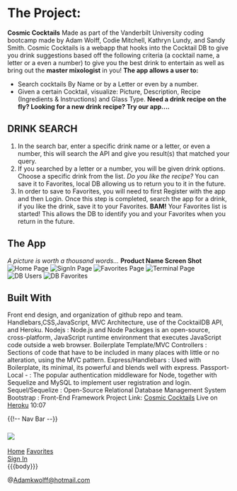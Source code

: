 # The Project:
**Cosmic Cocktails** Made as part of the Vanderbilt University coding bootcamp made by Adam Wolff, Codie Mitchell, Kathryn Lundy, and Sandy Smith. Cosmic Cocktails is a webapp that hooks into the Cocktail DB to give you drink suggestions based off the following criteria (a cocktail name, a letter or a even a number) to give you the best drink to entertain as well as bring out the **master mixologist** in you!
**The app allows a user to:**
- Search cocktails By Name or by a Letter or even by a number.
- Given a certain Cocktail, visualize: Picture, Description, Recipe (Ingredients & Instructions) and Glass Type.
**Need a drink recipe on the fly?  Looking for a new drink recipe?  Try our app....**
## DRINK SEARCH
1.  In the search bar, enter a specific drink name or a letter, or even a number, this will search the API and give you result(s) that matched your query.
2.  If you searched by a letter or a number, you will be given drink options.  Choose a specific drink from the list. *Do you like the recipe?* You can save it to Favorites, local DB allowing us to return you to it in the future.  
3.  In order to save to Favorites, you will need to first Register with the app and then Login. Once this step is completed, search the app for a drink, if you like the drink, save it to your Favorites. **BAM!** Your Favorites list is started!  This allows the DB to identify you and your Favorites when you return in the future.
## The App
*A picture is worth a thousand words...*
**Product Name Screen Shot**
![Home Page](HomePage.png)
![SignIn Page](SignInPage.png)
![Favorites Page](FavoritesPage.jpg)
![Terminal Page](TerminalLOgs.jpg)
![DB Users](.jpg)
![DB Favorites](HomePage.jpg)
## Built With
Front end design, and organization of github repo and team.
Handlebars,CSS,JavaScript, MVC Architecture, use of the CocktailDB API, and Heroku.
Nodejs
:   Node.js and Node Packages is an open-source, cross-platform, JavaScript runtime environment that executes JavaScript code outside a web browser.
Boilerplate Template/MVC Controllers
:   Sections of code that have to be included in many places with little or no alteration, using the MVC pattern. 
        Express/Handlebars
        :   Used with Boilerplate, its minimal, its powerful and blends well with express.
Passport-Local - 
:   The popular authentication middleware for Node, together with Sequelize and MySQL to implement user registration and login.
Sequel/Sequelize
:   Open-Source Relational Database Management System
Bootstrap
:   Front-End Framework
Project Link: [Cosmic Cocktails](://github.com/your_username/repo_name)
Live on [Heroku](https://****.herokuapp.com/)
10:07
<!DOCTYPE html>
<html>
<!--- 1 . Message Welcome with a search bar and image / submit button-->
<head>
  <meta charset="utf-8">
  <meta name="viewport" content="width=device-width, initial-scale=1, shrink-to-fit=no">
  <link rel="stylesheet" href="https://maxcdn.bootstrapcdn.com/bootstrap/4.0.0-beta.3/css/bootstrap.min.css">
  <link rel="stylesheet" href="/styles/styles.css" media="screen" title="no title" charset="utf-8">
  <!---javascript-->
  <title>Cosmic Cocktails </title>
</head>
<body class="class-for-main">
  {{!-- Nav Bar --}}
  <nav class="navbar navbar-dark bg-dark">
    <h3 class="my-0 mr-md-auto text-light font-weight-normal"><a class="navbar-brand" href="#" style="max-width: 14%;">
        <img src="assets/img/CosmicCocktails.png" class="img-fluid">
      </a></h3>
    <nav class="my-2 my-md-0 mr-md-3">
      <a class="p-2 text-light" href="/">Home</a>
      <a class="p-2 text-light" href="/favorites">Favorites</a>
    </nav>
    <a class="btn btn-outline-primary" href="/login" id="signIn">Sign In</a>
  </nav>
  <main>
    {{{body}}}
  </main>
  <script src="https://ajax.googleapis.com/ajax/libs/jquery/3.3.1/jquery.min.js"></script>
</body>
</html>

@Adamkwolff@hotmail.com

